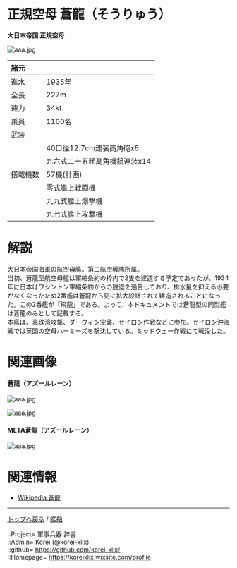 # 正規空母 蒼龍（そうりゅう）
**大日本帝国 正規空母**

![aaa.jpg](https://bn02pap001files.storage.live.com/y4mge2CankafcBWDvPyjdblbhDIaWMpMvhh5nbLug4zdMgIjgq5j_G_W_UXDbLXnJWa0L1dXaS1eq59VBKNysLjpY2U4GYQOd4Al4dSQ_9lTDTwK_W4Q9Sd4qMCfwAi8wpBf9TCGq4OE7pcNYwSoomGpNhJD-NiJRAvY9LBE2i_F5-cXFTtNxXyp3-f2e6VYx3N?width=640&height=394&cropmode=none)  
  

|諸元  |  |
|:--|:--|
|進水  |1935年  |
|全長  |227m  |
|速力  |34kt  |
|乗員  |1100名  |
|武装  |  |
||40口径12.7cm連装高角砲x6  |
||九六式二十五粍高角機銃連装x14  |
|搭載機数  |57機(計画)  |
||零式艦上戦闘機  |
||九九式艦上爆撃機  |
||九七式艦上攻撃機  |


# 解説
大日本帝国海軍の航空母艦。第二航空戦隊所属。  
当初、蒼龍型航空母艦は軍縮条約の枠内で2隻を建造する予定であったが、1934年に日本はワシントン軍縮条約からの脱退を通告しており、排水量を抑える必要がなくなったため2番艦は蒼龍から更に拡大設計されて建造されることになった。この2番艦が「飛龍」である。よって、本ドキュメントでは蒼龍型の同型艦は蒼龍のみとして記載する。  
本艦は、真珠湾攻撃、ダーウィン空襲、セイロン作戦などに参加。セイロン沖海戦では英国の空母ハーミーズを撃沈している。ミッドウェー作戦にて戦没した。  


# 関連画像

#### 蒼龍（アズールレーン）
![aaa.jpg](https://bn02pap001files.storage.live.com/y4mDuAYyMuyrTPlkqvjkp2AOcElXqszD5L94UyYYr3_HuiFlJELNagFcmy0Co1CGF5UUSZCFkNL8kW9zWHkSDuCZ1EVgKp1DCBQt2Rs3I6JSlpNO9kdJBHPiXhwB7BnaSGFzmOsPP4DK_5nzR9JD6C58-2LFHAjCX8EwIZi6s1Zn47U4N0SCZn5-xxCTlQb1Rwc?width=640&height=360&cropmode=none)  
  
![aaa.jpg](https://bn02pap001files.storage.live.com/y4mii8lhj2sqnAYXkLrMBaK6goOPZbwHbU426LCCsehmxSfWjHmLKE7amjtF5BsO87e3TVhnzbXvFP0ZRo_mHOtZw9wDH1Mpzs49thzZ9iw-kZ65x0UD5RDpqzGC-S25PawvNOnI6uCZdXVwCKL2fH7sOlgpCqfa_OvNFNsuVzmSMk8M489eqxsGMsi_3p-V1UU?width=640&height=360&cropmode=none)  

#### META蒼龍（アズールレーン）
![aaa.jpg](https://bn02pap001files.storage.live.com/y4mCr0AMeKyWTosOdEUEQgmUfGAdMvYJpFHgNrJ5ODR2HKT1ghqEioT3kPKrOjFzYU_YPdl5IqGi0DwOA6qZbK_ZhID53w8TCzEkpa5GZL7sxDnudtAoy1t91LiTbaOMTIqarBnVsCCpGnHIG-O6MAZyuebA6oEfrKfF-oNxzyx-r3n3499No_U4a2tvTnUdWR4?width=640&height=360&cropmode=none)  


# 関連情報
* [Wikipedia:蒼龍](https://bit.ly/3FUcXUa)


***
[トップへ戻る](/readme.md) / [艦船](/ship/readme.md)  
  
::Project= 軍事兵器 辞書  
::Admin= Korei (@korei-xlix)  
::github= https://github.com/korei-xlix/  
::Homepage= https://koreixlix.wixsite.com/profile  
